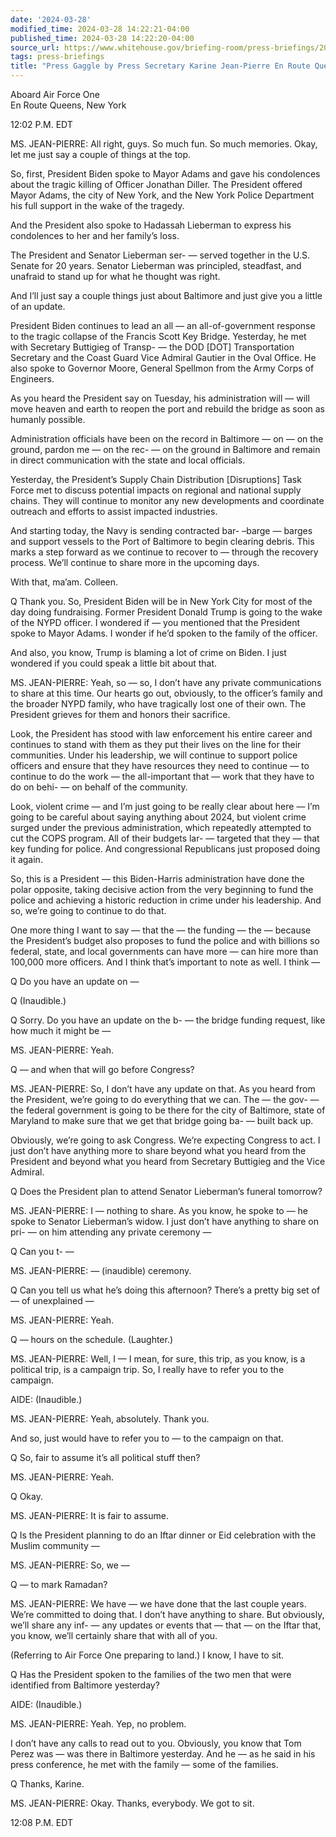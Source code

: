 ```yaml
---
date: '2024-03-28'
modified_time: 2024-03-28 14:22:21-04:00
published_time: 2024-03-28 14:22:20-04:00
source_url: https://www.whitehouse.gov/briefing-room/press-briefings/2024/03/28/press-gaggle-by-press-secretary-karine-jean-pierre-en-route-queens-ny-2/
tags: press-briefings
title: "Press Gaggle by Press Secretary Karine Jean-Pierre En Route Queens,\_NY"
---
```

 
Aboard Air Force One  
En Route Queens, New York

12:02 P.M. EDT

MS. JEAN-PIERRE: All right, guys. So much fun. So much memories. Okay,
let me just say a couple of things at the top.

So, first, President Biden spoke to Mayor Adams and gave his condolences
about the tragic killing of Officer Jonathan Diller. The President
offered Mayor Adams, the city of New York, and the New York Police
Department his full support in the wake of the tragedy.

And the President also spoke to Hadassah Lieberman to express his
condolences to her and her family’s loss.

The President and Senator Lieberman ser- — served together in the U.S.
Senate for 20 years. Senator Lieberman was principled, steadfast, and
unafraid to stand up for what he thought was right.

And I’ll just say a couple things just about Baltimore and just give you
a little of an update.

President Biden continues to lead an all — an all-of-government response
to the tragic collapse of the Francis Scott Key Bridge. Yesterday, he
met with Secretary Buttigieg of Transp- — the DOD \[DOT\] Transportation
Secretary and the Coast Guard Vice Admiral Gautier in the Oval Office.
He also spoke to Governor Moore, General Spellmon from the Army Corps of
Engineers.

As you heard the President say on Tuesday, his administration will —
will move heaven and earth to reopen the port and rebuild the bridge as
soon as humanly possible.

Administration officials have been on the record in Baltimore — on — on
the ground, pardon me — on the rec- — on the ground in Baltimore and
remain in direct communication with the state and local officials.

Yesterday, the President’s Supply Chain Distribution \[Disruptions\]
Task Force met to discuss potential impacts on regional and national
supply chains. They will continue to monitor any new developments and
coordinate outreach and efforts to assist impacted industries.

And starting today, the Navy is sending contracted bar- –barge — barges
and support vessels to the Port of Baltimore to begin clearing debris.
This marks a step forward as we continue to recover to — through the
recovery process. We’ll continue to share more in the upcoming days.

With that, ma’am. Colleen.

Q Thank you. So, President Biden will be in New York City for most of
the day doing fundraising. Former President Donald Trump is going to the
wake of the NYPD officer. I wondered if — you mentioned that the
President spoke to Mayor Adams. I wonder if he’d spoken to the family of
the officer.

And also, you know, Trump is blaming a lot of crime on Biden. I just
wondered if you could speak a little bit about that.

MS. JEAN-PIERRE: Yeah, so — so, I don’t have any private communications
to share at this time. Our hearts go out, obviously, to the officer’s
family and the broader NYPD family, who have tragically lost one of
their own. The President grieves for them and honors their sacrifice.

Look, the President has stood with law enforcement his entire career and
continues to stand with them as they put their lives on the line for
their communities. Under his leadership, we will continue to support
police officers and ensure that they have resources they need to
continue — to continue to do the work — the all-important that — work
that they have to do on behi- — on behalf of the community.

Look, violent crime — and I’m just going to be really clear about here —
I’m going to be careful about saying anything about 2024, but violent
crime surged under the previous administration, which repeatedly
attempted to cut the COPS program. All of their budgets lar- — targeted
that they — that key funding for police. And congressional Republicans
just proposed doing it again.

So, this is a President — this Biden-Harris administration have done the
polar opposite, taking decisive action from the very beginning to fund
the police and achieving a historic reduction in crime under his
leadership. And so, we’re going to continue to do that.

One more thing I want to say — that the — the funding — the — because
the President’s budget also proposes to fund the police and with
billions so federal, state, and local governments can have more — can
hire more than 100,000 more officers. And I think that’s important to
note as well. I think —

Q Do you have an update on —

Q (Inaudible.)

Q Sorry. Do you have an update on the b- — the bridge funding request,
like how much it might be —

MS. JEAN-PIERRE: Yeah.

Q — and when that will go before Congress?

MS. JEAN-PIERRE: So, I don’t have any update on that. As you heard from
the President, we’re going to do everything that we can. The — the gov-
— the federal government is going to be there for the city of Baltimore,
state of Maryland to make sure that we get that bridge going ba- — built
back up.

Obviously, we’re going to ask Congress. We’re expecting Congress to act.
I just don’t have anything more to share beyond what you heard from the
President and beyond what you heard from Secretary Buttigieg and the
Vice Admiral.

Q Does the President plan to attend Senator Lieberman’s funeral
tomorrow?

MS. JEAN-PIERRE: I — nothing to share. As you know, he spoke to — he
spoke to Senator Lieberman’s widow. I just don’t have anything to share
on pri- — on him attending any private ceremony —

Q Can you t- —

MS. JEAN-PIERRE: — (inaudible) ceremony.

Q Can you tell us what he’s doing this afternoon? There’s a pretty big
set of — of unexplained —

MS. JEAN-PIERRE: Yeah.

Q — hours on the schedule. (Laughter.)

MS. JEAN-PIERRE: Well, I — I mean, for sure, this trip, as you know, is
a political trip, is a campaign trip. So, I really have to refer you to
the campaign.

AIDE: (Inaudible.)

MS. JEAN-PIERRE: Yeah, absolutely. Thank you.

And so, just would have to refer you to — to the campaign on that.

Q So, fair to assume it’s all political stuff then?

MS. JEAN-PIERRE: Yeah.

Q Okay.

MS. JEAN-PIERRE: It is fair to assume.

Q Is the President planning to do an Iftar dinner or Eid celebration
with the Muslim community —

MS. JEAN-PIERRE: So, we —

Q — to mark Ramadan?

MS. JEAN-PIERRE: We have — we have done that the last couple years.
We’re committed to doing that. I don’t have anything to share. But
obviously, we’ll share any inf- — any updates or events that — that — on
the Iftar that, you know, we’ll certainly share that with all of you.

(Referring to Air Force One preparing to land.) I know, I have to sit.

Q Has the President spoken to the families of the two men that were
identified from Baltimore yesterday?

AIDE: (Inaudible.)

MS. JEAN-PIERRE: Yeah. Yep, no problem.

I don’t have any calls to read out to you. Obviously, you know that Tom
Perez was — was there in Baltimore yesterday. And he — as he said in his
press conference, he met with the family — some of the families.

Q Thanks, Karine.

MS. JEAN-PIERRE: Okay. Thanks, everybody. We got to sit.

12:08 P.M. EDT
